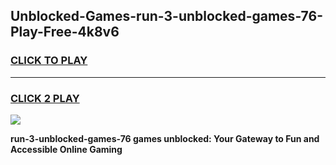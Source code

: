 
## Unblocked-Games-run-3-unblocked-games-76-Play-Free-4k8v6
<h3>
<a href="https://premium76.site?title=run-3-unblocked-games-76&ref=15A">CLICK TO PLAY</a></h3>
<hr>

<h3>
<a href="https://premium76.site?title=run-3-unblocked-games-76&ref=15A">CLICK 2 PLAY</a>
  
</h3>

<a href="https://premium76.site?title=run-3-unblocked-games-76&ref=15A"><img src="https://clearcache.store/games.png"></a>


**run-3-unblocked-games-76 games unblocked: Your Gateway to Fun and Accessible Online Gaming**

